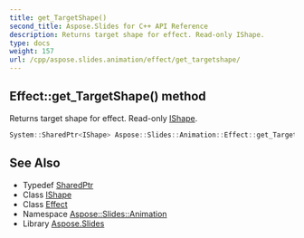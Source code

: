 ```yaml
---
title: get_TargetShape()
second_title: Aspose.Slides for C++ API Reference
description: Returns target shape for effect. Read-only IShape.
type: docs
weight: 157
url: /cpp/aspose.slides.animation/effect/get_targetshape/
---
```

## Effect::get_TargetShape() method


Returns target shape for effect. Read-only [IShape](../../../aspose.slides/ishape/).

```cpp
System::SharedPtr<IShape> Aspose::Slides::Animation::Effect::get_TargetShape() override
```

## See Also

* Typedef [SharedPtr](../../system/sharedptr/)
* Class [IShape](../../aspose.slides/ishape/)
* Class [Effect](./)
* Namespace [Aspose::Slides::Animation](../)
* Library [Aspose.Slides](../../)
